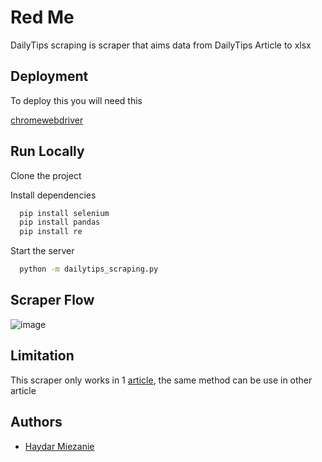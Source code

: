 
# Red Me

DailyTips scraping is scraper that aims data from DailyTips Article to xlsx

## Deployment

To deploy this you will need this

[chromewebdriver](https://chromedriver.chromium.org/downloads)




## Run Locally

Clone the project


Install dependencies

```bash
  pip install selenium
  pip install pandas
  pip install re
```

Start the server

```bash
  python -m dailytips_scraping.py
```


## Scraper Flow

![image](https://user-images.githubusercontent.com/39428898/200729310-f6171a54-1e94-41be-8f45-74b39c8cedba.png)



## Limitation

This scraper only works in 1 [article](https://www.dailytips.id/2020/03/553-daftar-perusahaan-di-kawasan.html), the same method can be use in other article

## Authors

- [Haydar Miezanie](https://github.com/haydarmiezanie)

